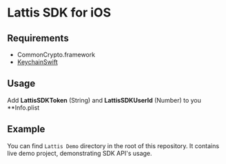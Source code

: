 # Lattis SDK for iOS

## Requirements

* CommonCrypto.framework
* [KeychainSwift](https://github.com/evgenyneu/keychain-swift.git)

## Usage

Add **LattisSDKToken** (String) and **LattisSDKUserId** (Number) to you **Info.plist

## Example
You can find `Lattis Demo` directory in the root of this repository. It contains live demo project, demonstrating SDK API's usage. 